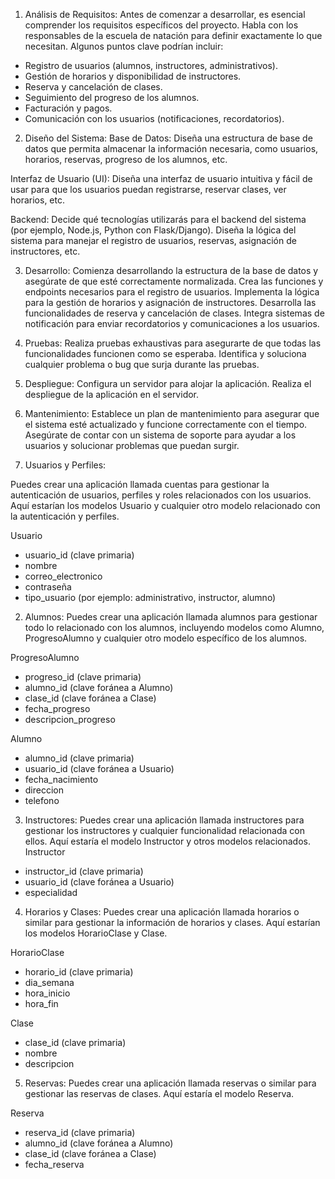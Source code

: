 1. Análisis de Requisitos:
Antes de comenzar a desarrollar, es esencial comprender los requisitos específicos del proyecto. Habla con los responsables de la escuela de natación para definir exactamente lo que necesitan. Algunos puntos clave podrían incluir:

* Registro de usuarios (alumnos, instructores, administrativos).
* Gestión de horarios y disponibilidad de instructores.
* Reserva y cancelación de clases.
* Seguimiento del progreso de los alumnos.
* Facturación y pagos.
* Comunicación con los usuarios (notificaciones, recordatorios).

2. Diseño del Sistema:
Base de Datos: Diseña una estructura de base de datos que permita almacenar la información necesaria, como usuarios, horarios, reservas, progreso de los alumnos, etc.

Interfaz de Usuario (UI): Diseña una interfaz de usuario intuitiva y fácil de usar para que los usuarios puedan registrarse, reservar clases, ver horarios, etc.

Backend: Decide qué tecnologías utilizarás para el backend del sistema (por ejemplo, Node.js, Python con Flask/Django). Diseña la lógica del sistema para manejar el registro de usuarios, reservas, asignación de instructores, etc.

3. Desarrollo:
Comienza desarrollando la estructura de la base de datos y asegúrate de que esté correctamente normalizada.
Crea las funciones y endpoints necesarios para el registro de usuarios.
Implementa la lógica para la gestión de horarios y asignación de instructores.
Desarrolla las funcionalidades de reserva y cancelación de clases.
Integra sistemas de notificación para enviar recordatorios y comunicaciones a los usuarios.
4. Pruebas:
Realiza pruebas exhaustivas para asegurarte de que todas las funcionalidades funcionen como se esperaba. Identifica y soluciona cualquier problema o bug que surja durante las pruebas.

5. Despliegue:
Configura un servidor para alojar la aplicación.
Realiza el despliegue de la aplicación en el servidor.
6. Mantenimiento:
Establece un plan de mantenimiento para asegurar que el sistema esté actualizado y funcione correctamente con el tiempo.
Asegúrate de contar con un sistema de soporte para ayudar a los usuarios y solucionar problemas que puedan surgir.





1. Usuarios y Perfiles:

Puedes crear una aplicación llamada cuentas para gestionar la autenticación de usuarios, perfiles y roles relacionados con los usuarios. Aquí estarían los modelos Usuario y cualquier otro modelo relacionado con la autenticación y perfiles.

Usuario
- usuario_id (clave primaria)
- nombre
- correo_electronico
- contraseña
- tipo_usuario (por ejemplo: administrativo, instructor, alumno)


2. Alumnos:
Puedes crear una aplicación llamada alumnos para gestionar todo lo relacionado con los alumnos, incluyendo modelos como Alumno, ProgresoAlumno y cualquier otro modelo específico de los alumnos.

ProgresoAlumno
- progreso_id (clave primaria)
- alumno_id (clave foránea a Alumno)
- clase_id (clave foránea a Clase)
- fecha_progreso
- descripcion_progreso

Alumno
- alumno_id (clave primaria)
- usuario_id (clave foránea a Usuario)
- fecha_nacimiento
- direccion
- telefono


3. Instructores:
Puedes crear una aplicación llamada instructores para gestionar los instructores y cualquier funcionalidad relacionada con ellos. Aquí estaría el modelo Instructor y otros modelos relacionados.
Instructor
- instructor_id (clave primaria)
- usuario_id (clave foránea a Usuario)
- especialidad


4. Horarios y Clases:
Puedes crear una aplicación llamada horarios o similar para gestionar la información de horarios y clases. Aquí estarían los modelos HorarioClase y Clase.

HorarioClase
- horario_id (clave primaria)
- dia_semana
- hora_inicio
- hora_fin

Clase
- clase_id (clave primaria)
- nombre
- descripcion


5. Reservas:
Puedes crear una aplicación llamada reservas o similar para gestionar las reservas de clases. Aquí estaría el modelo Reserva.

Reserva
- reserva_id (clave primaria)
- alumno_id (clave foránea a Alumno)
- clase_id (clave foránea a Clase)
- fecha_reserva
